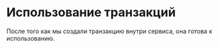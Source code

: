 # Использование транзакций

После того как мы создали транзакцию внутри сервиса, она готова к использованию. 